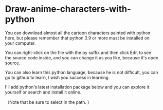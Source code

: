 # Draw-anime-characters-with-python
You can download almost all the cartoon characters painted with python here, 
but please remember that python 3.9 or more must be installed on your computer.

You can right-click on the file with the py suffix and then click Edit to see the source code inside, 
and you can change it as you like,
because it's open source.

You can also learn this python language, 
because he is not difficult, 
you can go to github to learn,
I wish you success in learning.

I'll add python's latest installation package below and you can explore it yourself or search and install it online.

（Note that be sure to select in the path. ）
